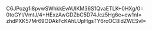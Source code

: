C6JPozg1i8pvwSWhkkEvAUlKM36S1QvaETLK+0HXg/0=
0toGYI/VmtJ/4+HExzAwGDZbC5D74Jcz5Hg6e+ew1nI=
zhdPXK57Mr69ODAkFcKAhLUpHgsTY6rcOC8ldZWESvI=
